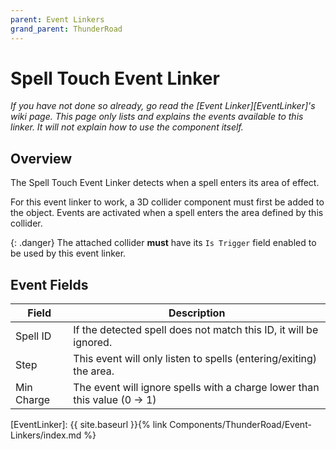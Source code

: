 ```yaml
---
parent: Event Linkers
grand_parent: ThunderRoad
---
```

# Spell Touch Event Linker
*If you have not done so already, go read the [Event Linker][EventLinker]'s wiki page. This page only lists and explains the events available to this linker. It will not explain how to use the component itself.*

## Overview
The Spell Touch Event Linker detects when a spell enters its area of effect. 

For this event linker to work, a 3D collider component must first be added to the object. Events are activated when a spell enters the area defined by this collider.

{: .danger}
The attached collider **must** have its `Is Trigger` field enabled to be used by this event linker.


## Event Fields

| Field         | Description
| ---           | ---
| Spell ID      | If the detected spell does not match this ID, it will be ignored.
| Step          | This event will only listen to spells (entering/exiting) the area.
| Min Charge    | The event will ignore spells with a charge lower than this value (0 -> 1)



[EventLinker]:  {{ site.baseurl }}{% link Components/ThunderRoad/Event-Linkers/index.md %}